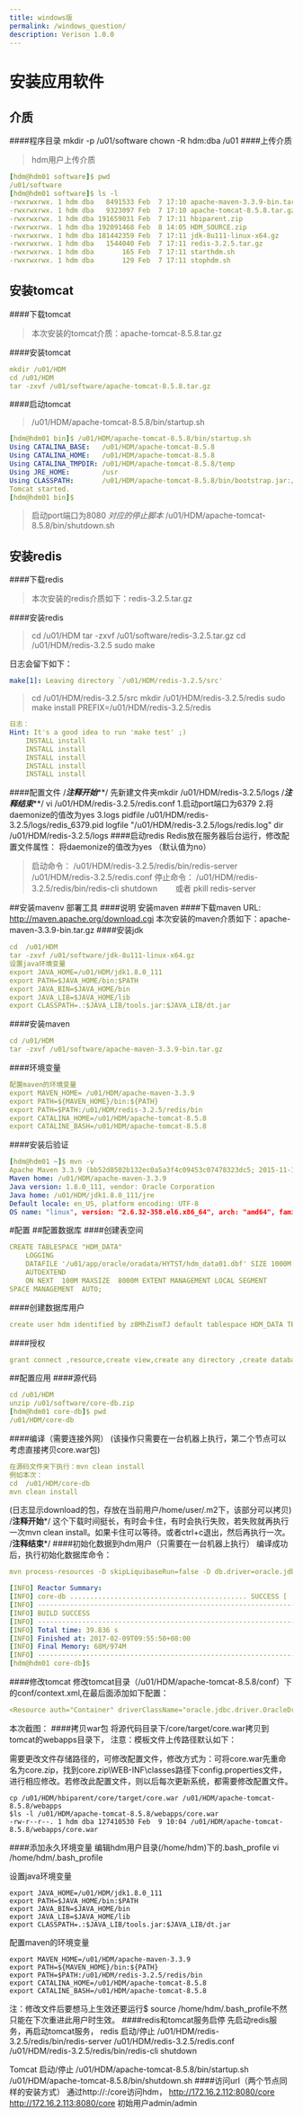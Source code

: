 ```yaml
---
title: windows版
permalink: /windows_question/
description: Verison 1.0.0
---
```


# 安装应用软件

## 介质

####程序目录
mkdir -p /u01/software
chown -R hdm:dba /u01
####上传介质
>hdm用户上传介质

```yaml
[hdm@hdm01 software]$ pwd/u01/software[hdm@hdm01 software]$ ls -l-rwxrwxrwx. 1 hdm dba   8491533 Feb  7 17:10 apache-maven-3.3.9-bin.tar.gz-rwxrwxrwx. 1 hdm dba   9323097 Feb  7 17:10 apache-tomcat-8.5.8.tar.gz-rwxrwxrwx. 1 hdm dba 191659031 Feb  7 17:11 hbiparent.zip-rwxrwxrwx. 1 hdm dba 192091468 Feb  8 14:05 HDM_SOURCE.zip-rwxrwxrwx. 1 hdm dba 181442359 Feb  7 17:11 jdk-8u111-linux-x64.gz-rwxrwxrwx. 1 hdm dba   1544040 Feb  7 17:11 redis-3.2.5.tar.gz-rwxrwxrwx. 1 hdm dba       165 Feb  7 17:11 starthdm.sh-rwxrwxrwx. 1 hdm dba       129 Feb  7 17:11 stophdm.sh
```

## 安装tomcat

####下载tomcat

>本次安装的tomcat介质：apache-tomcat-8.5.8.tar.gz

####安装tomcat
```yaml
mkdir /u01/HDMcd /u01/HDMtar -zxvf /u01/software/apache-tomcat-8.5.8.tar.gz
```


####启动tomcat
>/u01/HDM/apache-tomcat-8.5.8/bin/startup.sh

```yaml[hdm@hdm01 bin]$ /u01/HDM/apache-tomcat-8.5.8/bin/startup.shUsing CATALINA_BASE:   /u01/HDM/apache-tomcat-8.5.8Using CATALINA_HOME:   /u01/HDM/apache-tomcat-8.5.8Using CATALINA_TMPDIR: /u01/HDM/apache-tomcat-8.5.8/tempUsing JRE_HOME:        /usrUsing CLASSPATH:       /u01/HDM/apache-tomcat-8.5.8/bin/bootstrap.jar:/u01/HDM/apache-tomcat-8.5.8/bin/tomcat-juli.jarTomcat started.[hdm@hdm01 bin]$
```
>启动port端口为8080*对应的停止脚本*/u01/HDM/apache-tomcat-8.5.8/bin/shutdown.sh

## 安装redis
####下载redis

>本次安装的redis介质如下：redis-3.2.5.tar.gz

####安装redis

>cd /u01/HDMtar -zxvf /u01/software/redis-3.2.5.tar.gzcd /u01/HDM/redis-3.2.5sudo make 

日志会留下如下：
```yaml
make[1]: Leaving directory `/u01/HDM/redis-3.2.5/src'
```

>cd /u01/HDM/redis-3.2.5/srcmkdir /u01/HDM/redis-3.2.5/redissudo make install  PREFIX=/u01/HDM/redis-3.2.5/redis

```yaml
日志：Hint: It's a good idea to run 'make test' ;)    INSTALL install    INSTALL install    INSTALL install    INSTALL install    INSTALL install
```

####配置文件
/*******************************注释开始*********************************/先新建文件夹mkdir /u01/HDM/redis-3.2.5/logs/*******************************注释结束*********************************/vi /u01/HDM/redis-3.2.5/redis.conf1.启动port端口为63792.将daemonize的值改为yes3.logspidfile /u01/HDM/redis-3.2.5/logs/redis_6379.pidlogfile "/u01/HDM/redis-3.2.5/logs/redis.log"dir /u01/HDM/redis-3.2.5/logs
####启动redis
Redis放在服务器后台运行，修改配置文件属性：将daemonize的值改为yes （默认值为no）
>启动命令：/u01/HDM/redis-3.2.5/redis/bin/redis-server  /u01/HDM/redis-3.2.5/redis.conf停止命令：/u01/HDM/redis-3.2.5/redis/bin/redis-cli shutdown　　或者pkill redis-server

##安装mavenv 部署工具
####说明
安装maven
####下载maven
URL: http://maven.apache.org/download.cgi本次安装的maven介质如下：apache-maven-3.3.9-bin.tar.gz
####安装jdk
```yaml
cd  /u01/HDMtar -zxvf /u01/software/jdk-8u111-linux-x64.gz设置java环境变量export JAVA_HOME=/u01/HDM/jdk1.8.0_111export PATH=$JAVA_HOME/bin:$PATHexport JAVA_BIN=$JAVA_HOME/binexport JAVA_LIB=$JAVA_HOME/libexport CLASSPATH=.:$JAVA_LIB/tools.jar:$JAVA_LIB/dt.jar
```
####安装maven
```yaml
cd /u01/HDMtar -zxvf /u01/software/apache-maven-3.3.9-bin.tar.gz
```
####环境变量
```yaml
配置maven的环境变量export MAVEN_HOME= /u01/HDM/apache-maven-3.3.9export PATH=${MAVEN_HOME}/bin:${PATH}export PATH=$PATH:/u01/HDM/redis-3.2.5/redis/binexport CATALINA_HOME=/u01/HDM/apache-tomcat-8.5.8export CATALINE_BASH=/u01/HDM/apache-tomcat-8.5.8
```
####安装后验证
```yaml
[hdm@hdm01 ~]$ mvn -vApache Maven 3.3.9 (bb52d8502b132ec0a5a3f4c09453c07478323dc5; 2015-11-11T00:41:47+08:00)Maven home: /u01/HDM/apache-maven-3.3.9Java version: 1.8.0_111, vendor: Oracle CorporationJava home: /u01/HDM/jdk1.8.0_111/jreDefault locale: en_US, platform encoding: UTF-8OS name: "linux", version: "2.6.32-358.el6.x86_64", arch: "amd64", family: "unix"
```
#配置
##配置数据库
####创建表空间
```yaml
CREATE TABLESPACE "HDM_DATA"     LOGGING     DATAFILE '/u01/app/oracle/oradata/HYTST/hdm_data01.dbf' SIZE 1000M     AUTOEXTEND     ON NEXT  100M MAXSIZE  8000M EXTENT MANAGEMENT LOCAL SEGMENT SPACE MANAGEMENT  AUTO;
```
####创建数据库用户
```yaml
create user hdm identified by z8MhZismTJ default tablespace HDM_DATA TEMPORARY TABLESPACE "TEMP";
```
####授权
```yaml
grant connect ,resource,create view,create any directory ,create database link to hdm;
```
##配置应用
####源代码
```yaml
cd /u01/HDMunzip /u01/software/core-db.zip[hdm@hdm01 core-db]$ pwd/u01/HDM/core-db
```
####编译（需要连接外网）
(该操作只需要在一台机器上执行，第二个节点可以考虑直接拷贝core.war包)```yaml
在源码文件夹下执行：mvn clean install例如本次：cd  /u01/HDM/core-dbmvn clean install
```(日志显示download的包，存放在当前用户/home/user/.m2下，该部分可以拷贝)/******************************注释开始*******************************/这个下载时间挺长，有时会卡住，有时会执行失败，若失败就再执行一次mvn clean install。如果卡住可以等待。或者ctrl+c退出，然后再执行一次。/******************************注释结束*******************************/
####初始化数据到hdm用户（只需要在一台机器上执行）
编译成功后，执行初始化数据库命令：
```yamlmvn process-resources -D skipLiquibaseRun=false -D db.driver=oracle.jdbc.driver.OracleDriver -D db.url=jdbc:oracle:thin:@ys-dbtest.jingpai.com:1531:HYTST -Ddb.user=hdm -Ddb.password=z8MhZismTJ
``````yaml[INFO] Reactor Summary:[INFO] core-db ............................................ SUCCESS [  1.073 s][INFO] ------------------------------------------------------------------------[INFO] BUILD SUCCESS[INFO] ------------------------------------------------------------------------[INFO] Total time: 39.836 s[INFO] Finished at: 2017-02-09T09:55:50+08:00[INFO] Final Memory: 68M/974M[INFO] ------------------------------------------------------------------------[hdm@hdm01 core-db]$
```
####修改tomcat
修改tomcat目录（/u01/HDM/apache-tomcat-8.5.8/conf）下的conf/context.xml,在最后面添加如下配置：
```yaml<Resource auth="Container" driverClassName="oracle.jdbc.driver.OracleDriver" name="jdbc/hbi_dev" type="javax.sql.DataSource" url="jdbc:oracle:thin:@ys-dbtest.jingpai.com:1531:HYTST" username="hdm" password="z8MhZismTJ"/>
```本次截图：
####拷贝war包
将源代码目录下/core/target/core.war拷贝到tomcat的webapps目录下，注意：模板文件上传路径默认如下：需要更改文件存储路径的，可修改配置文件，修改方式为：可将core.war先重命名为core.zip，找到core.zip\WEB-INF\classes路径下config.properties文件，进行相应修改。若修改此配置文件，则以后每次更新系统，都需要修改配置文件。
```cp /u01/HDM/hbiparent/core/target/core.war /u01/HDM/apache-tomcat-8.5.8/webapps$ls -l /u01/HDM/apache-tomcat-8.5.8/webapps/core.war -rw-r--r--. 1 hdm dba 127410530 Feb  9 10:04 /u01/HDM/apache-tomcat-8.5.8/webapps/core.war
```
####添加永久环境变量
编辑hdm用户目录(/home/hdm)下的.bash_profilevi /home/hdm/.bash_profile设置java环境变量
```export JAVA_HOME=/u01/HDM/jdk1.8.0_111export PATH=$JAVA_HOME/bin:$PATHexport JAVA_BIN=$JAVA_HOME/binexport JAVA_LIB=$JAVA_HOME/libexport CLASSPATH=.:$JAVA_LIB/tools.jar:$JAVA_LIB/dt.jar
```配置maven的环境变量
```export MAVEN_HOME=/u01/HDM/apache-maven-3.3.9export PATH=${MAVEN_HOME}/bin:${PATH}export PATH=$PATH:/u01/HDM/redis-3.2.5/redis/binexport CATALINA_HOME=/u01/HDM/apache-tomcat-8.5.8export CATALINE_BASH=/u01/HDM/apache-tomcat-8.5.8
```注：修改文件后要想马上生效还要运行$ source /home/hdm/.bash_profile不然只能在下次重进此用户时生效。
####redis和tomcat服务启停
先启动redis服务，再启动tomcat服务，redis启动/停止/u01/HDM/redis-3.2.5/redis/bin/redis-server  /u01/HDM/redis-3.2.5/redis.conf/u01/HDM/redis-3.2.5/redis/bin/redis-cli shutdownTomcat启动/停止/u01/HDM/apache-tomcat-8.5.8/bin/startup.sh/u01/HDM/apache-tomcat-8.5.8/bin/shutdown.sh
####访问url（两个节点同样的安装方式）
通过http://<ip>:<prot>/core访问hdm，http://172.16.2.112:8080/corehttp://172.16.2.113:8080/core初始用户admin/admin